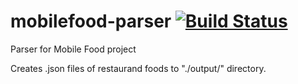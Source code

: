 mobilefood-parser [![Build Status](https://travis-ci.org/Wiltzu/mobilefood-parser.png)](https://travis-ci.org/Wiltzu/mobilefood-parser)
=================

Parser for Mobile Food project

Creates .json files of restaurand foods to "./output/" directory.
